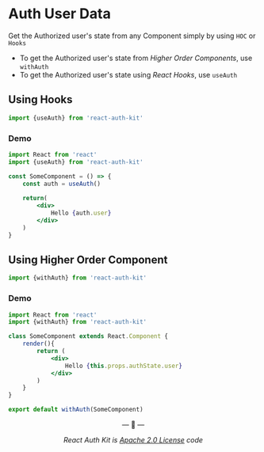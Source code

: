 # Auth User Data

Get the Authorized user's state from any Component simply by using `HOC` or `Hooks`

- To get the Authorized user's state from _Higher Order Components_, use `withAuth`
- To get the Authorized user's state using _React Hooks_, use `useAuth`

## Using Hooks

```js
import {useAuth} from 'react-auth-kit'
```

### Demo
```jsx
import React from 'react'
import {useAuth} from 'react-auth-kit'

const SomeComponent = () => {
    const auth = useAuth()
    
    return(
        <div>
            Hello {auth.user}
        </div>
    )
}
```

## Using Higher Order Component

```jsx
import {withAuth} from 'react-auth-kit'
```

### Demo
```jsx
import React from 'react'
import {withAuth} from 'react-auth-kit'

class SomeComponent extends React.Component {
    render(){
        return (
            <div>
                Hello {this.props.authState.user}
            </div>
        )
    }
}

export default withAuth(SomeComponent)
```

<p align="center">&mdash; 🔑  &mdash;</p>
<p align="center"><i>React Auth Kit is <a href="https://github.com/react-auth-kit/react-auth-kit/blob/master/LICENSE">Apache 2.0 License</a> code</i></p>